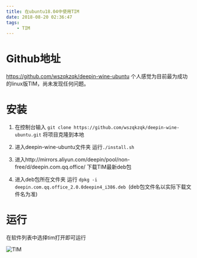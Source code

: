 ```yaml
---
title: 在ubuntu18.04中使用TIM
date: 2018-08-20 02:36:47
tags:	
	- TIM
---
```


# Github地址

https://github.com/wszqkzqk/deepin-wine-ubuntu 个人感觉为目前最为成功的linux版TIM，尚未发现任何问题。

<!--*more*-->

# 安装

1. 在控制台输入 `git clone https://github.com/wszqkzqk/deepin-wine-ubuntu.git` 将项目克隆到本地

2. 进入deepin-wine-ubuntu文件夹 运行`./install.sh` 
3. 进入http://mirrors.aliyun.com/deepin/pool/non-free/d/deepin.com.qq.office/ 下载TIM最新deb包
4. 进入deb包所在文件夹 运行 `dpkg -i deepin.com.qq.office_2.0.0deepin4_i386.deb `(deb包文件名以实际下载文件名为准)

# 运行

在软件列表中选择tim打开即可运行

![TIM](https://user-images.githubusercontent.com/25349066/44312166-5e251080-a426-11e8-8beb-c02bf8c1294b.png)



